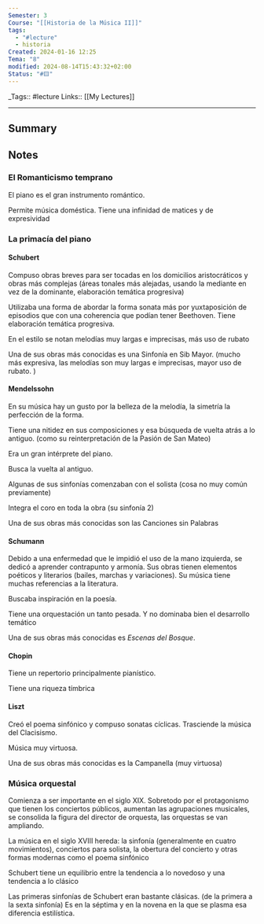 ```yaml
---
Semester: 3
Course: "[[Historia de la Música II]]"
tags:
  - "#lecture"
  - historia
Created: 2024-01-16 12:25
Tema: "8"
modified: 2024-08-14T15:43:32+02:00
Status: "#🟨"
---
```


\_Tags::  #lecture 
Links:: [[My Lectures]]
___

## Summary

## Notes

### El Romanticismo temprano

El piano es el gran instrumento romántico. 

Permite música doméstica. Tiene una infinidad de matices y de expresividad

### La primacía del piano

#### Schubert
Compuso obras breves para ser tocadas en los domicilios aristocráticos y obras más complejas (áreas tonales más alejadas, usando la mediante en vez de la dominante, elaboración temática progresiva)

Utilizaba una forma de abordar la forma sonata más por yuxtaposición de episodios que con una coherencia que podían tener Beethoven. Tiene elaboración temática progresiva.


En el estilo se notan melodías muy largas e imprecisas,  más uso de rubato



Una de sus obras más conocidas es una Sinfonía en Sib Mayor.  (mucho más expresiva, las melodías son muy largas e imprecisas, mayor uso de rubato. )

#### Mendelssohn

En su música hay un gusto por la belleza de la melodía, la simetría la perfección de la forma.

Tiene una nitidez en sus composiciones y esa búsqueda de vuelta atrás a lo antiguo. (como su reinterpretación de la Pasión de San Mateo)

Era un gran intérprete del piano. 

Busca la vuelta al antiguo.

Algunas de sus sinfonías comenzaban con el solista (cosa no muy común previamente)

Integra el coro en toda la obra (su sinfonía 2)

Una de sus obras más conocidas son las Canciones sin Palabras

#### Schumann
Debido a una enfermedad que le impidió el uso de la mano izquierda, se dedicó a aprender contrapunto y armonía. Sus obras tienen elementos poéticos y literarios (bailes, marchas y variaciones). Su música tiene muchas referencias a la literatura.

Buscaba inspiración en la poesía.

Tiene una orquestación un tanto pesada. Y no dominaba bien el desarrollo temático

Una de sus obras más conocidas es *Escenas del Bosque*.

#### Chopin

Tiene un repertorio principalmente pianístico.

Tiene una riqueza tímbrica

#### Liszt

Creó el poema sinfónico y compuso sonatas cíclicas. Trasciende la música del Clacisismo. 

Música muy virtuosa.

Una de sus obras más conocidas es la Campanella (muy virtuosa) 

### Música orquestal

Comienza a ser importante en el siglo XIX. Sobretodo por el protagonismo que tienen los conciertos públicos, aumentan las agrupaciones musicales, se consolida la figura del director de orquesta, las orquestas se van ampliando.

La música en el siglo XVIII hereda: la sinfonía (generalmente en cuatro movimientos), conciertos para solista, la obertura del concierto y otras formas modernas como el poema sinfónico

Schubert tiene un equilibrio entre la tendencia a lo novedoso y una tendencia a lo clásico

Las primeras sinfonías de Schubert eran bastante clásicas. (de la primera a la sexta sinfonía) Es en la séptima y en la novena en la que se plasma esa diferencia estilística.

	












